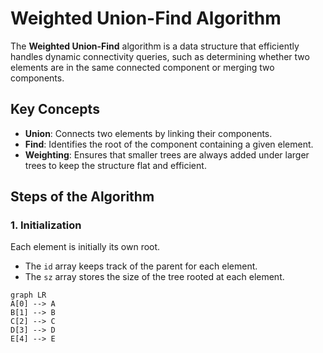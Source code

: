 # Weighted Union-Find Algorithm

The **Weighted Union-Find** algorithm is a data structure that efficiently handles dynamic connectivity queries, such as determining whether two elements are in the same connected component or merging two components.

## Key Concepts

- **Union**: Connects two elements by linking their components.
- **Find**: Identifies the root of the component containing a given element.
- **Weighting**: Ensures that smaller trees are always added under larger trees to keep the structure flat and efficient.

## Steps of the Algorithm

### 1. Initialization
Each element is initially its own root.
- The `id` array keeps track of the parent for each element.
- The `sz` array stores the size of the tree rooted at each element.

```mermaid
graph LR
A[0] --> A
B[1] --> B
C[2] --> C
D[3] --> D
E[4] --> E
